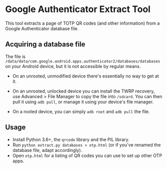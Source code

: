Google Authenticator Extract Tool
=================================

This tool extracts a page of TOTP QR codes (and other information)
from a Google Authenticator database file.

Acquiring a database file
-------------------------

The file is `/data/data/com.google.android.apps.authenticator2/databases/databases`
on your Android device, but it is not accessible by regular means.

* On an unrooted, unmodified device there's essentially no way to get at it.

* On an unrooted, unlocked device you can install the TWRP recovery, use Advanced > File Manager to copy the file into `/sdcard`.  You can then pull it using `adb pull`, or manage it using your device's file manager.

* On a rooted device, you can simply `adb root` and `adb pull` the file.

Usage
-----

* Install Python 3.6+, the `qrcode` library and the PIL library.
* Run `python extract.py databases > otp.html` (or if you've renamed the database file, adapt accordingly).
* Open `otp.html` for a listing of QR codes you can use to set up other OTP apps.
